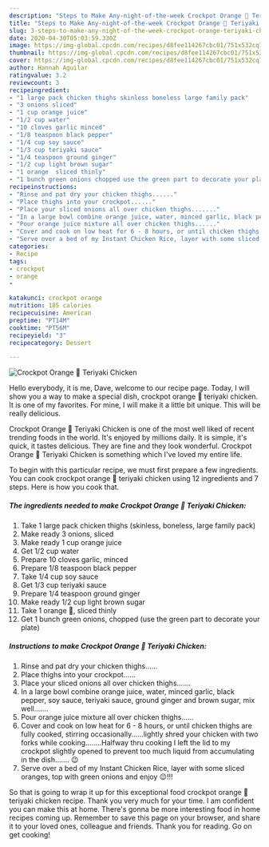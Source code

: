 ```yaml
---
description: "Steps to Make Any-night-of-the-week Crockpot Orange 🍊 Teriyaki Chicken"
title: "Steps to Make Any-night-of-the-week Crockpot Orange 🍊 Teriyaki Chicken"
slug: 3-steps-to-make-any-night-of-the-week-crockpot-orange-teriyaki-chicken
date: 2020-04-30T05:03:59.330Z
image: https://img-global.cpcdn.com/recipes/d8fee114267cbc01/751x532cq70/crockpot-orange-🍊-teriyaki-chicken-recipe-main-photo.jpg
thumbnail: https://img-global.cpcdn.com/recipes/d8fee114267cbc01/751x532cq70/crockpot-orange-🍊-teriyaki-chicken-recipe-main-photo.jpg
cover: https://img-global.cpcdn.com/recipes/d8fee114267cbc01/751x532cq70/crockpot-orange-🍊-teriyaki-chicken-recipe-main-photo.jpg
author: Hannah Aguilar
ratingvalue: 3.2
reviewcount: 3
recipeingredient:
- "1 large pack chicken thighs skinless boneless large family pack"
- "3 onions sliced"
- "1 cup orange juice"
- "1/2 cup water"
- "10 cloves garlic minced"
- "1/8 teaspoon black pepper"
- "1/4 cup soy sauce"
- "1/3 cup teriyaki sauce"
- "1/4 teaspoon ground ginger"
- "1/2 cup light brown sugar"
- "1 orange  sliced thinly"
- "1 bunch green onions chopped use the green part to decorate your plate"
recipeinstructions:
- "Rinse and pat dry your chicken thighs......"
- "Place thighs into your crockpot......"
- "Place your sliced onions all over chicken thighs......."
- "In a large bowl combine orange juice, water, minced garlic, black pepper, soy sauce, teriyaki sauce, ground ginger and brown sugar, mix well......."
- "Pour orange juice mixture all over chicken thighs......"
- "Cover and cook on low heat for 6 - 8 hours, or until chicken thighs are fully cooked, stirring occasionally......lightly shred your chicken with two forks while cooking........Halfway thru cooking I left the lid to my crockpot slightly opened to prevent too much liquid from accumulating in the dish....... 😉"
- "Serve over a bed of my Instant Chicken Rice, layer with some sliced oranges, top with green onions and enjoy 😉!!!"
categories:
- Recipe
tags:
- crockpot
- orange
- 

katakunci: crockpot orange  
nutrition: 185 calories
recipecuisine: American
preptime: "PT14M"
cooktime: "PT56M"
recipeyield: "3"
recipecategory: Dessert

---
```



![Crockpot Orange 🍊 Teriyaki Chicken](https://img-global.cpcdn.com/recipes/d8fee114267cbc01/751x532cq70/crockpot-orange-🍊-teriyaki-chicken-recipe-main-photo.jpg)

Hello everybody, it is me, Dave, welcome to our recipe page. Today, I will show you a way to make a special dish, crockpot orange 🍊 teriyaki chicken. It is one of my favorites. For mine, I will make it a little bit unique. This will be really delicious.

Crockpot Orange 🍊 Teriyaki Chicken is one of the most well liked of recent trending foods in the world. It's enjoyed by millions daily. It is simple, it's quick, it tastes delicious. They are fine and they look wonderful. Crockpot Orange 🍊 Teriyaki Chicken is something which I've loved my entire life.




To begin with this particular recipe, we must first prepare a few ingredients. You can cook crockpot orange 🍊 teriyaki chicken using 12 ingredients and 7 steps. Here is how you cook that.

##### The ingredients needed to make Crockpot Orange 🍊 Teriyaki Chicken:

1. Take 1 large pack chicken thighs (skinless, boneless, large family pack)
1. Make ready 3 onions, sliced
1. Make ready 1 cup orange juice
1. Get 1/2 cup water
1. Prepare 10 cloves garlic, minced
1. Prepare 1/8 teaspoon black pepper
1. Take 1/4 cup soy sauce
1. Get 1/3 cup teriyaki sauce
1. Prepare 1/4 teaspoon ground ginger
1. Make ready 1/2 cup light brown sugar
1. Take 1 orange 🍊, sliced thinly
1. Get 1 bunch green onions, chopped (use the green part to decorate your plate)




##### Instructions to make Crockpot Orange 🍊 Teriyaki Chicken:

1. Rinse and pat dry your chicken thighs......
1. Place thighs into your crockpot......
1. Place your sliced onions all over chicken thighs.......
1. In a large bowl combine orange juice, water, minced garlic, black pepper, soy sauce, teriyaki sauce, ground ginger and brown sugar, mix well.......
1. Pour orange juice mixture all over chicken thighs......
1. Cover and cook on low heat for 6 - 8 hours, or until chicken thighs are fully cooked, stirring occasionally......lightly shred your chicken with two forks while cooking........Halfway thru cooking I left the lid to my crockpot slightly opened to prevent too much liquid from accumulating in the dish....... 😉
1. Serve over a bed of my Instant Chicken Rice, layer with some sliced oranges, top with green onions and enjoy 😉!!!




So that is going to wrap it up for this exceptional food crockpot orange 🍊 teriyaki chicken recipe. Thank you very much for your time. I am confident you can make this at home. There's gonna be more interesting food in home recipes coming up. Remember to save this page on your browser, and share it to your loved ones, colleague and friends. Thank you for reading. Go on get cooking!
